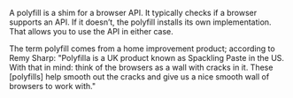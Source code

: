 A polyfill is a shim for a browser API. It typically checks if a browser supports an API. If it doesn’t, the polyfill installs its own implementation. That allows you to use the API in either case. 

The term polyfill comes from a home improvement product; according to Remy Sharp: "Polyfilla is a UK product known as Spackling Paste in the US. With that in mind: think of the browsers as a wall with cracks in it. These [polyfills] help smooth out the cracks and give us a nice smooth wall of browsers to work with."
